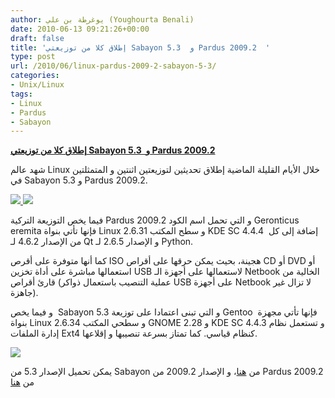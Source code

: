 ```yaml
---
author: يوغرطة بن علي (Youghourta Benali)
date: 2010-06-13 09:21:26+00:00
draft: false
title: 'إطلاق كلا من توزيعتي Sabayon 5.3  و Pardus 2009.2  '
type: post
url: /2010/06/linux-pardus-2009-2-sabayon-5-3/
categories:
- Unix/Linux
tags:
- Linux
- Pardus
- Sabayon
---
```


**[إطلاق كلا من توزيعتي Sabayon 5.3  و Pardus 2009.2](http://www.it-scoop.com/2010/06/Linux-Pardus-2009-2-Sabayon-5-3)**




شهد عالم Linux خلال الأيام القليلة الماضية إطلاق تحديثين لتوزيعتين اثنتين و المتمثلتين في Sabayon 5.3 و Pardus 2009.2.







[![](http://www.it-scoop.com/wp-content/uploads/2010/06/pardus.jpg)
](http://www.it-scoop.com/2010/06/Linux-Pardus-2009-2-Sabayon-5-3) [![](http://www.it-scoop.com/wp-content/uploads/2010/06/sabayon-logo-only_small.png)
](http://www.it-scoop.com/2010/06/Linux-Pardus-2009-2-Sabayon-5-3)




فيما يخص التوزيعة التركية Pardus 2009.2 و التي تحمل اسم الكود Geronticus eremita فإنها تأتي بنواة Linux 2.6.31 و سطح المكتب KDE SC 4.4.4  إضافة إلى كل من الإصدار 4.6.2 لـ Qt و الإصدار 2.6.5 لـ Python.


كما أنها متوفرة على أقرص ISO هجينة، بحيث يمكن حرقها على أقراص CD أو DVD أو استعمالها مباشرة على أداة تخزين USB لاستعمالها على أجهزة الـ Netbook الخالية من قارئ أقراص (عملية التنصيب باستعمال ذواكر USB على أجهزة Netbook لا تزال غير جاهزة).

و فيما يخص  Sabayon 5.3 و التي تبنى اعتمادا على توزيعة Gentoo  فإنها تأتي مجهزة بنواة Linux 2.6.34 و سطحي المكتب GNOME 2.28 و KDE SC 4.4.3 و تستعمل نظام إدارة الملفات Ext4 كنظام قياسي. كما تمتاز بسرعة تنصيبها و إقلاعها.

[![](http://www.sabayon.org/images/screenshots/Sabayon%20Linux%204.1%20KDE/gscreen5.png  )
](http://www.it-scoop.com/2010/06/Linux-Pardus-2009-2-Sabayon-5-3)

يمكن تحميل الإصدار 5.3 من Sabayon من [هنا](http://www.sabayonlinux.org/mod/mirrors/)، و الإصدار 2009.2 من Pardus 2009.2 من [هنا](http://www.pardus.org.tr/eng/download/)
